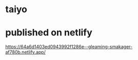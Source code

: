 # taiyo

# published on netlify
https://64a6d1403ed0943992f1286e--gleaming-smakager-af780b.netlify.app/
